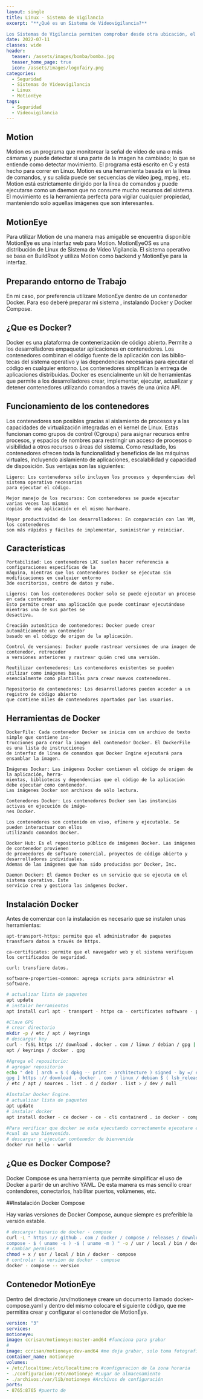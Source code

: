```yaml
---
layout: single
title: Linux - Sistema de Vigilancia 
excerpt: "**¿Qué es un Sistema de Videovigilancia?**

Los Sistemas de Vigilancia permiten comprobar desde otra ubicación, el funcionamiento o el estado de un lugar"
date: 2022-07-11
classes: wide
header:
  teaser: /assets/images/bomba/bomba.jpg
  teaser_home_page: true
  icon: /assets/images/logofairy.png
categories:
  - Seguridad
  - Sistemas de Videovigilancia
  - Linux
  - MotionEye
tags:  
  - Seguridad
  - Videovigilancia
---
```

## Motion 

Motion es un programa que monitorear la señal de vı́deo de una o más cámaras y puede detectar si una
parte de la imagen ha cambiado; lo que se entiende como detectar movimiento.
El programa está escrito en C y está hecho para correr en Linux. Motion es una herramienta basada en la
lı́nea de comandos, y su salida puede ser secuencias de vı́deo jpeg, mpeg, etc. Motion está estrictamente
dirigido por la lı́nea de comandos y puede ejecutarse como un daemon que no consume mucho recursos
del sistema.
El movimiento es la herramienta perfecta para vigilar cualquier propiedad, manteniendo solo aquellas
imágenes que son interesantes.

## MotionEye

Para utilizar Motion de una manera mas amigable se encuentra disponible MotionEye es una interfaz
web para Motion.
MotionEyeOS es una distribución de Linux de Sistema de Vı́deo Vigilancia. El sistema operativo se
basa en BuildRoot y utiliza Motion como backend y MotionEye para la interfaz.

## Preparando entorno de Trabajo

En mi caso, por preferencia utilizare MotionEye dentro de un contenedor Docker. Para eso deberé
preparar mi sistema , instalando Docker y Docker Compose.

## ¿Que es Docker?
Docker es una plataforma de contenerización de código abierto. Permite a los desarrolladores empaquetar
aplicaciones en contenedores. Los contenedores combinan el código fuente de la aplicación con las biblio-
tecas del sistema operativo y las dependencias necesarias para ejecutar el código en cualquier entorno.
Los contenedores simplifican la entrega de aplicaciones distribuidas.
Docker es esencialmente un kit de herramientas que permite a los desarrolladores crear, implementar,
ejecutar, actualizar y detener contenedores utilizando comandos a través de una única API.

## Funcionamiento de los contenedores

Los contenedores son posibles gracias al aislamiento de procesos y a las capacidades de virtualización
integradas en el kernel de Linux. Estas funcionan como grupos de control (Cgroups) para asignar recursos
entre procesos, y espacios de nombres para restringir un acceso de procesos o visibilidad a otros recursos
o áreas del sistema.
Como resultado, los contenedores ofrecen toda la funcionalidad y beneficios de las máquinas virtuales,
incluyendo aislamiento de aplicaciones, escalabilidad y capacidad de disposición. Sus ventajas son las
siguientes:

    Ligero: Los contenedores sólo incluyen los procesos y dependencias del sistema operativo necesarias
    para ejecutar el código.

    Mejor manejo de los recursos: Con contenedores se puede ejecutar varias veces las mismas
    copias de una aplicación en el mismo hardware.
    
    Mayor productividad de los desarrolladores: En comparación con las VM, los contenedores
    son más rápidos y fáciles de implementar, suministrar y reiniciar.

## Caracterı́sticas
    
    Portabilidad: Los contenedores LXC suelen hacer referencia a configuraciones especificas de la
    máquina, mientras que los contenedores Docker se ejecutan sin modificaciones en cualquier entorno
    3de escritorios, centro de datos y nube.

    Ligeros: Con los contenedores Docker solo se puede ejecutar un proceso en cada contenedor.
    Esto permite crear una aplicación que puede continuar ejecutándose mientras una de sus partes se
    desactiva.
    
    Creación automática de contenedores: Docker puede crear automáticamente un contenedor
    basado en el código de origen de la aplicación.
  
    Control de versiones: Docker puede rastrear versiones de una imagen de contenedor, retroceder
    a versiones anteriores y rastrear quién creó una versión.
    
    Reutilizar contenedores: Los contenedores existentes se pueden utilizar como imágenes base,
    esencialmente como plantillas para crear nuevos contenedores.
    
    Repositorio de contenedores: Los desarrolladores pueden acceder a un registro de código abierto
    que contiene miles de contenedores aportados por los usuarios.

## Herramientas de Docker

    DockerFile: Cada contenedor Docker se inicia con un archivo de texto simple que contiene ins-
    trucciones para crear la imagen del contenedor Docker. El DockerFile es una lista de instrucciones
    de interfaz de lı́nea de comandos que Docker Engine ejecutará para ensamblar la imagen.
    
    Imágenes Docker: Las imágenes Docker contienen el código de origen de la aplicación, herra-
    mientas, bibliotecas y dependencias que el código de la aplicación debe ejecutar como contenedor.
    Las imágenes Docker son archivos de sólo lectura.
    
    Contenedores Docker: Los contenedores Docker son las instancias activas en ejecución de imáge-
    nes Docker.
    
    Los contenedores son contenido en vivo, efı́mero y ejecutable. Se pueden interactuar con ellos
    utilizando comandos Docker.
    
    Docker Hub: Es el repositorio público de imágenes Docker. Las imágenes de contenedor provienen
    de proveedores de software comercial, proyectos de código abierto y desarrolladores individuales.
    Ademas de las imágenes que han sido producidas por Docker, Inc.
    
    Daemon Docker: El daemon Docker es un servicio que se ejecuta en el sistema operativo. Este
    servicio crea y gestiona las imágenes Docker.

## Instalación Docker

Antes de comenzar con la instalación es necesario que se instalen unas herramientas:
    
    apt-transport-https: permite que el administrador de paquetes transfiera datos a través de https.

    ca-certificates: permite que el navegador web y el sistema verifiquen los certificados de seguridad.
    
    curl: transfiere datos.
    
    software-properties-common: agrega scripts para administrar el software.

```bash
# actualizar lista de paquetes
apt update
# instalar herramientas
apt install curl apt - transport - https ca - certificates software - properties - common

#Clave GPG
# crear directorio
mkdir -p / etc / apt / keyrings
# descargar key
curl - fsSL https :// download . docker . com / linux / debian / gpg | gpg -- dearmor -o / etc /
apt / keyrings / docker . gpg

#Agrega el repositorio:
# agregar repositorio
echo " deb [ arch = $ ( dpkg -- print - architecture ) signed - by =/ etc / apt / keyrings / docker .
gpg ] https :// download . docker . com / linux / debian $ ( lsb_release - cs ) stable " | sudo tee
/ etc / apt / sources . list . d / docker . list > / dev / null

#Instalar Docker Engine.
# actualizar lista de paquetes
apt update
# instalar docker
apt install docker - ce docker - ce - cli containerd . io docker - compose - plugins

#Para verificar que docker se esta ejecutando correctamente ejecutare el contenedor de Hello-World, el
#cual da una bienvenida.
# descargar y ejecutar contenedor de bienvenida
docker run hello - world
```

## ¿Que es Docker Compose?

Docker Compose es una herramienta que permite simplificar el uso de Docker a partir de un archivo
YAML. De esta manera es mas sencillo crear contendores, conectarlos, habilitar puertos, volúmenes, etc.

##Instalación Docker Compose

Hay varias versiones de Docker Compose, aunque siempre es preferible la versión estable.

```bash
# descargar binario de docker - compose
curl -L " https :// github . com / docker / compose / releases / download /1.26.0/ docker -
compose - $ ( uname -s ) -$ ( uname -m ) " -o / usr / local / bin / docker - compose
# cambiar permisos
chmod + x / usr / local / bin / docker - compose
# controlar la version de docker - compose
docker - compose -- version
```
## Contenedor MotionEye

Dentro del directorio /srv/motioneye creare un documento llamado docker-compose.yaml y dentro del
mismo colocare el siguiente código, que me permitira crear y configurar el contenedor de MotionEye.


```yaml
version: "3"
services:
motioneye:
image: ccrisan/motioneye:master-amd64 #funciona para grabar
#
image: ccrisan/motioneye:dev-amd64 #me deja grabar, solo toma fotografias
container_name: motioneye
volumes:
- /etc/localtime:/etc/localtime:ro #configuracion de la zona horaria
- ./configuracion:/etc/motioneye #Lugar de almacenamiento
- ./archivos:/var/lib/motioneye #Archivos de configuración
ports:
- 8765:8765 #puerto de
```
